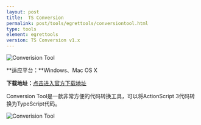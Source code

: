 ```yaml
---
layout: post
title:  TS Conversion
permalink: post/tools/egrettools/conversiontool.html
type: tools
element: egrettools
version: TS Conversion v1.x
---
```


![Converision Tool]({{site.baseurl}}/assets/img/teclogo.png)

**适应平台：**Windows、Mac OS X

**下载地址：**<a href="http://www.egret.com/tsconversion" target="_blank">点击进入官方下载地址</a>

Conversion Tool是一款非常方便的代码转换工具，可以将ActionScript 3代码转换为TypeScript代码。

![Converision Tool]({{site.baseurl}}/assets/img/ctool1.png)